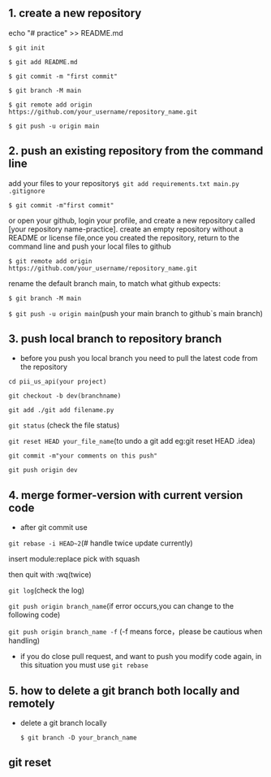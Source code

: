 ## 1. create a new repository
echo "# practice" >> README.md

`$ git init`

`$ git add README.md`

`$ git commit -m "first commit"`

`$ git branch -M main`

`$ git remote add origin https://github.com/your_username/repository_name.git` 

`$ git push -u origin main`

## 2. push an existing repository from the command line

add your files to your repository`$ git add requirements.txt main.py .gitignore`

`$ git commit -m"first commit"`

or open your github, login your profile, and create a new repository called [your repository name-practice]. create an empty repository without a README or license file,once you created the repository, return to the command line and push your local files to github

`$ git remote add origin https://github.com/your_username/repository_name.git `

rename the default branch main, to match what github expects: 

`$ git branch -M main` 

`$ git push -u origin main`(push your main branch to github`s main branch) 

## 3. push local branch to repository branch

- before you push you local branch you need to pull the latest code from the repository 

`cd pii_us_api(your project)` 

`git checkout -b dev(branchname) ` 

`git add ./git add filename.py` 

`git status` (check the file status) 

`git reset HEAD your_file_name`(to undo a git add eg:git reset HEAD .idea) 

`git commit -m"your comments on this push"` 

`git push origin dev`

## 4. merge former-version with current version code

- after git commit use 

`git rebase -i HEAD~2`(# handle twice update currently)

  insert module:replace pick with squash

  then quit with :wq(twice)

`git log`(check the log)

`git push origin branch_name`(if error occurs,you can change to the following code)

`git push origin branch_name -f` (-f means force，please be cautious when handling)
  
- if you do close pull request, and want to push you modify code again, in this situation you must use `git rebase`

## 5. how to delete a git branch both locally and remotely

- delete a git branch locally

  `$ git branch -D your_branch_name`


## git reset



  

